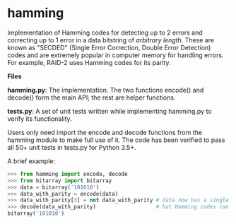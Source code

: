 # hamming
Implementation of Hamming codes for detecting up to 2 errors and correcting up to 1 error in a data bitstring of *arbitrary length*. These are known as "SECDED" (Single Error Correction, Double Error Detection) codes and are extremely popular in computer memory for handling errors. For example, RAID-2 uses Hamming codes for its parity.

**Files**

**hamming.py**: The implementation. The two functions encode() and decode() form the main API; the rest are helper functions.

**tests.py**:   A set of unit tests written while implementing hamming.py to verify its functionality.

Users only need import the encode and decode functions from the hamming module to make full use of it. The code has been verified to pass all 50+ unit tests in tests.py for Python 3.5+.

A brief example:
```python
>>> from hamming import encode, decode
>>> from bitarray import bitarray
>>> data = bitarray('101010')
>>> data_with_parity = encode(data)
>>> data_with_parity[3] = not data_with_parity # data now has a single bit in error..
>>> decode(data_with_parity)                   # but Hamming codes can correct it!
bitarray('101010')
```
